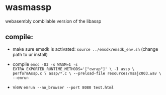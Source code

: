 # wasmassp

webasembly combilable version of the libassp

## compile:

- make sure emsdk is activated: `source ../emsdk/emsdk_env.sh` (change path to ur install)

- compile `emcc -O3 -s WASM=1 -s EXTRA_EXPORTED_RUNTIME_METHODS='["cwrap"]' \
    -I assp \
    performAssp.c \
    assp/*.c \
    --preload-file resources/msajc003.wav \
    --emrun`

- view `emrun --no_browser --port 8080 test.html`